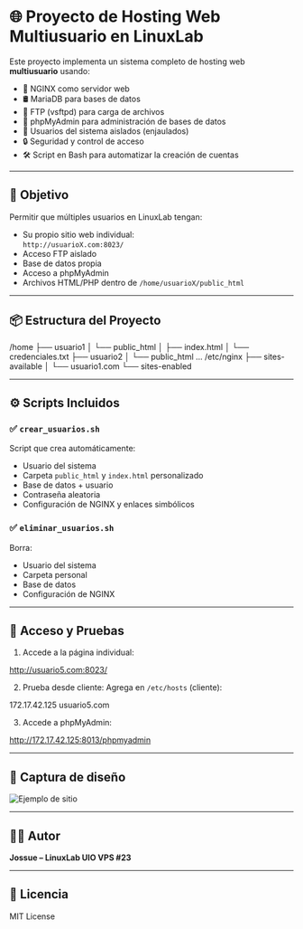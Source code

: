 # 🌐 Proyecto de Hosting Web Multiusuario en LinuxLab

Este proyecto implementa un sistema completo de hosting web **multiusuario** usando:

- 🧩 NGINX como servidor web
- 🛢️ MariaDB para bases de datos
- 📂 FTP (vsftpd) para carga de archivos
- 🧠 phpMyAdmin para administración de bases de datos
- 🐧 Usuarios del sistema aislados (enjaulados)
- 🔒 Seguridad y control de acceso
- 🛠️ Script en Bash para automatizar la creación de cuentas

---

## 🎯 Objetivo

Permitir que múltiples usuarios en LinuxLab tengan:

- Su propio sitio web individual:  
  `http://usuarioX.com:8023/`
- Acceso FTP aislado  
- Base de datos propia  
- Acceso a phpMyAdmin  
- Archivos HTML/PHP dentro de `/home/usuarioX/public_html`

---

## 📦 Estructura del Proyecto

/home
├── usuario1
│ └── public_html
│ ├── index.html
│ └── credenciales.txt
├── usuario2
│ └── public_html
...
/etc/nginx
├── sites-available
│ └── usuario1.com
└── sites-enabled


---

## ⚙️ Scripts Incluidos

### ✅ `crear_usuarios.sh`

Script que crea automáticamente:

- Usuario del sistema
- Carpeta `public_html` y `index.html` personalizado
- Base de datos + usuario
- Contraseña aleatoria
- Configuración de NGINX y enlaces simbólicos

### ✅ `eliminar_usuarios.sh`

Borra:

- Usuario del sistema
- Carpeta personal
- Base de datos
- Configuración de NGINX

---

## 🧪 Acceso y Pruebas

1. Accede a la página individual:

http://usuario5.com:8023/


2. Prueba desde cliente:
Agrega en `/etc/hosts` (cliente):

172.17.42.125 usuario5.com


3. Accede a phpMyAdmin:

http://172.17.42.125:8013/phpmyadmin


---

## 📸 Captura de diseño

![Ejemplo de sitio](https://cdn.pixabay.com/photo/2022/05/01/23/42/sky-7167273_1280.jpg)

---

## 👨‍💻 Autor

**Jossue – LinuxLab UIO VPS #23**

---

## 📃 Licencia

MIT License
